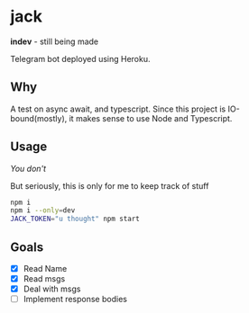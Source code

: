 # jack

**indev** - still being made

Telegram bot deployed using Heroku.

## Why

A test on async await, and typescript. Since this project is IO-bound(mostly), it makes sense to use Node and Typescript.

## Usage

*You don't*

But seriously, this is only for me to keep track of stuff

```sh
npm i
npm i --only=dev
JACK_TOKEN="u thought" npm start
```


## Goals

 - [X] Read Name
 - [X] Read msgs
 - [X] Deal with msgs
 - [ ] Implement response bodies